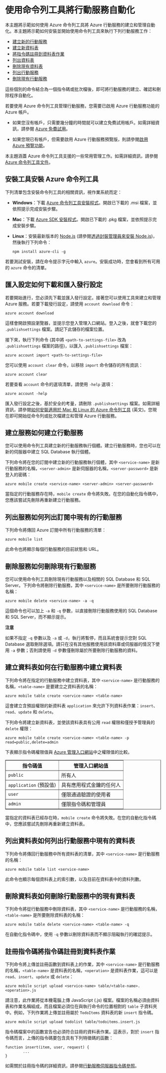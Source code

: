 <properties linkid="develop-mobile-tutorials-command-line-administration" urlDisplayName="Command Line Administration" pageTitle="Administering a Mobile Service at the command line - Azure tutorial" metaKeywords="" description="Learn how to create, deploy, and manage your Azure Mobile Service using command-line tools." metaCanonical="" services="" documentationCenter="Mobile" title="Automate mobile services with command-line tools" authors="glenga" solutions="" manager="" editor="" />

使用命令列工具將行動服務自動化
==============================

本主題將示範如何使用 Azure 命令列工具將 Azure 行動服務的建立和管理自動化。本主題將示範如何安裝並開始使用命令列工具來執行下列行動服務工作：

-   [建立新的行動服務](#create-service)
-   [建立新資料表](#create-table)
-   [將指令碼註冊到資料表作業](#register-script)
-   [列出資料表](#list-tables)
-   [刪除現有資料表](#delete-table)
-   [列出行動服務](#list-services)
-   [刪除現有行動服務](#delete-service)

這些個別的命令結合為一個指令碼或批次檔後，即可將行動服務的建立、確認和刪除程序自動化。

若要使用 Azure 命令列工具管理行動服務，您需要已啟用 Azure 行動服務功能的 Azure 帳戶。

-   如果您沒有帳戶，只需要幾分鐘的時間就可以建立免費試用帳戶。如需詳細資訊，請參閱 [Azure 免費試用](http://www.windowsazure.com/en-us/pricing/free-trial/)。

-   如果您現已有帳戶，但需要啟用 Azure 行動服務預覽版，則請參閱[啟用 Azure 預覽功能](../create-a-windows-azure-account/#enable)。

本主題涵蓋 Azure 命令列工具支援的一些常用管理工作。如需詳細資訊，請參閱 [Azure 命令列工具文件](/en-us/manage/linux/other-resources/command-line-tools/#Commands_to_manage_mobile_services)。

安裝工具安裝 Azure 命令列工具
-----------------------------

下列清單包含安裝命令列工具的相關資訊，視作業系統而定：

-   **Windows**：下載 [Azure 命令列工具安裝程式](http://go.microsoft.com/fwlink/p?LinkID=275464)。開啟已下載的 .msi 檔案，並依照提示完成安裝步驟。

-   **Mac**：下載 [Azure SDK 安裝程式](http://go.microsoft.com/fwlink/p?LinkId=252249)。開啟已下載的 .pkg 檔案，並依照提示完成安裝步驟。

-   **Linux**：安裝最新版本的 [Node.js](http://nodejs.org/) (請參閱[透過封裝管理員來安裝 Node.js](https://github.com/joyent/node/wiki/Installing-Node.js-via-package-manager))，然後執行下列命令：

        npm install azure-cli -g

若要測試安裝，請在命令提示字元中輸入 `azure`。安裝成功時，您會看到所有可用的 `azure` 命令的清單。

匯入設定如何下載和匯入發行設定
------------------------------

若要開始進行，您必須先下載並匯入發行設定。接著您可以使用工具來建立和管理 Azure 服務。若要下載發行設定，請使用 `account download` 命令：

    azure account download

這樣會開啟預設瀏覽器，並提示您登入管理入口網站。登入之後，就會下載您的 `.publishsettings` 檔案。請記下此儲存的檔案位置。

接下來，執行下列命令 (其中將 `<path-to-settings-file>` 改為 `.publishsettings` 檔案的路徑)，以匯入 `.publishsettings` 檔案：

    azure account import <path-to-settings-file>

您可以使用 `account clear` 命令，以移除 `import` 命令儲存的所有資訊：

    azure account clear

若要查看 `account` 命令的選項清單，請使用 `-help` 選項：

    azure account -help

匯入發行設定之後，基於安全的考量，請刪除 `.publishsettings` 檔案。如需詳細資訊，請參閱[如何安裝適用於 Mac 和 Linux 的 Azure 命令列工具](http://go.microsoft.com/fwlink/p/?LinkId=275795) (英文)。您現在即可開始從命令列或批次檔建立和管理 Azure 行動服務。

建立服務如何建立行動服務
------------------------

您可以使用命令列工具建立新的行動服務執行個體。建立行動服務時，您也可以在新的伺服器中建立 SQL Database 執行個體。

下列命令將在您的訂閱中建立新的行動服務執行個體，其中 `<service-name>` 是新行動服務的名稱，`<server-admin>` 是新伺服器的名稱，`<server-password>` 是新登入的密碼：

    azure mobile create <service-name> <server-admin> <server-password>

當指定的行動服務存在時，`mobile create` 命令將失敗。在您的自動化指令碼中，您應該嘗試先刪除再重新建立行動服務。

列出服務如何列出訂閱中現有的行動服務
------------------------------------

下列命令將傳回 Azure 訂閱中所有行動服務的清單：

    azure mobile list

此命令也將顯示每個行動服務的目前狀態和 URL。

刪除服務如何刪除現有行動服務
----------------------------

您可以使用命令列工具刪除現有行動服務以及相關的 SQL Database 和 SQL Server。下列命令將刪除行動服務，其中 `<service-name>` 是所要刪除行動服務的名稱：

    azure mobile delete <service-name> -a -q

這個命令也可以加上 `-a` 和 `-q` 參數，以直接刪除行動服務使用的 SQL Database 和 SQL Server，而不顯示提示。

**注意**

如果不指定 `-q` 參數以及 `-a` 或 `-d`，執行將暫停，而且系統會提示您對 SQL Database 選取刪除選項。請只在沒有其他服務使用該資料庫或伺服器的情況下使用 `-a` 參數；否則請使用 `-d` 參數僅刪除屬於所要刪除行動服務的資料。

建立資料表如何在行動服務中建立資料表
------------------------------------

下列命令將在指定的行動服務中建立資料表，其中 `<service-name>` 是行動服務的名稱，`<table-name>` 是要建立之資料表的名稱：

    azure mobile table create <service-name> <table-name>

這會建立含預設權限的新資料表 `application` 來允許下列資料表作業：`insert`、`read`、`update` 和 `delete`。

下列命令將建立新資料表，並使該資料表具有公用 `read` 權限和僅授予管理員的 `delete` 權限：

    azure mobile table create <service-name> <table-name> -p read=public,delete=admin

下表顯示指令碼權限值與 [Azure 管理入口網站](https://manage.windowsazure.com/)中之權限值的比較。

<table border="1" width="100%"><tr><th>指令碼值</th><th>管理入口網站值</th></tr>
<tr><td><code>public</code></td><td>所有人</td></tr>
<tr><td><code>application</code> (預設值)</td><td>具有應用程式金鑰的任何人</td></tr>
<tr><td><code>user</code></td><td>僅限通過驗證的使用者</td></tr>
<tr><td><code>admin	</code></td><td>僅限指令碼和管理員</td></tr></table>

當指定的資料表已經存在時，`mobile create` 命令將失敗。在您的自動化指令碼中，您應該嘗試先刪除再重新建立資料表。

列出資料表如何列出行動服務中現有的資料表
----------------------------------------

下列命令將傳回行動服務中所有資料表的清單，其中 `<service-name>` 是行動服務的名稱：

    azure mobile table list <service-name>

此命令也顯示每個資料表上的索引數，以及目前在資料表中的資料列數。

刪除資料表如何刪除行動服務中的現有資料表
----------------------------------------

下列命令將從行動服務中刪除資料表，其中 `<service-name>` 是行動服務的名稱，`<table-name>` 是所要刪除資料表的名稱：

    azure mobile table delete <service-name> <table-name> -q

在自動化指令碼中，使用 `-q` 參數以刪除資料表而不顯示阻礙執行的確認提示。

註冊指令碼將指令碼註冊到資料表作業
----------------------------------

下列命令將上傳並註冊函數到資料表上的作業，其中 `<service-name>` 是行動服務的名稱，`<table-name>` 是資料表的名稱，`<operation>` 是資料表作業，這可以是 `read`、`insert`、`update` 或 `delete`：

    azure mobile script upload <service-name> table/<table-name>.<operation>.js

請注意，此作業將從本機電腦上傳 JavaScript (.js) 檔案。檔案的名稱必須由資料表和作業名稱組成，而且檔案必須位在與執行命令的位置相對的 `table` 子資料夾中。例如，下列作業將上傳並註冊屬於 `TodoItems` 資料表的新 `insert` 指令碼。

    azure mobile script upload todolist table/todoitems.insert.js

指令碼檔案中的函數宣告也必須符合註冊的資料表作業。這表示，對於 `insert` 指令碼而言，上傳的指令碼要包含具有下列特徵碼的函數：

    function insert(item, user, request) {
            ...
    } 

如需關於註冊指令碼的詳細資訊，請參閱[行動服務伺服器指令碼參照](http://go.microsoft.com/fwlink/p?LinkId=262293)。

